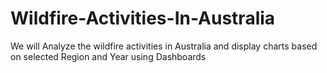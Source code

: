 # Wildfire-Activities-In-Australia
We will Analyze the wildfire activities in Australia and display charts based on selected Region and Year using Dashboards
